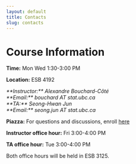 ```yaml
---
layout: default
title: Contacts
slug: contacts
---
```


Course Information
===================

**Time:** Mon Wed 1:30-3:00 PM

**Location:** ESB 4192

<address>
**Instructor:** Alexandre Bouchard-Côté<br/>
**Email:** bouchard AT stat.ubc.ca
</address>

<address>
**TA:** Seong-Hwan Jun <br/>
**Email:** seong.jun AT stat.ubc.ca
</address>

**Piazza:** For questions and discussions, enroll [here](http://piazza.com/ubc.ca/winterterm12014/stat547c)

**Instructor office hour:**  Fri 3:00-4:00 PM

**TA office hour:** Tue 3:00-4:00 PM

Both office hours will be held in ESB 3125.
